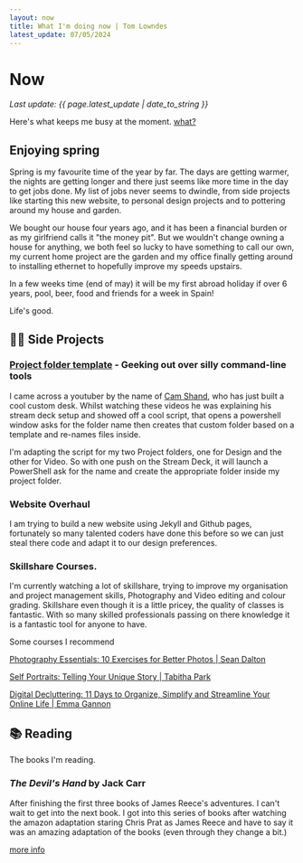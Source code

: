 ```yaml
---
layout: now
title: What I'm doing now | Tom Lowndes
latest_update: 07/05/2024
---
```


# Now
_Last update: {{ page.latest_update | date_to_string }}_

Here's what keeps me busy at the moment. [what?](https://nownownow.com/about)

## Enjoying spring

Spring is my favourite time of the year by far. The days are getting warmer, the nights are getting longer and there just seems like more time in the day to get jobs done. My list of jobs never seems to dwindle, from side projects like starting this new website, to personal design projects and to pottering around my house and garden.

We bought our house four years ago, and it has been a financial burden or as my girlfriend calls it "the money pit". But we wouldn't change owning a house for anything, we both feel so lucky to have something to call our own, my current home project are the garden and my office finally getting around to installing ethernet to hopefully improve my speeds upstairs.

In a few weeks time (end of may) it will be my first abroad holiday if over 6 years, pool, beer, food and friends for a week in Spain!

Life's good.


## 👨‍💻 Side Projects

### [Project folder template](https://github.com/camshand/project-creator-3000) - Geeking out over silly command-line tools

I came across a youtuber by the name of [Cam Shand](https://www.youtube.com/camshand), who has just built a cool custom desk. Whilst watching these videos he was explaining his stream deck setup and showed off a cool script, that opens a powershell window asks for the folder name then creates that custom folder based on a template and re-names files inside.  

I'm adapting the script for my two Project folders, one for Design and the other for Video. So with one push on the Stream Deck, it will launch a PowerShell ask for the name and create the appropriate folder inside my project folder.

### Website Overhaul

I am trying to build a new website using Jekyll and Github pages, fortunately so many talented coders have done this before so we can just steal there code and adapt it to our design preferences.   

### Skillshare Courses.

I'm currently watching a lot of skillshare, trying to improve my organisation and project management skills, Photography and Video editing and colour grading. Skillshare even though it is a little pricey, the quality of classes is fantastic. With so many skilled professionals passing on there knowledge it is a fantastic tool for anyone to have.

Some courses I recommend

[Photography Essentials: 10 Exercises for Better Photos | Sean Dalton](https://share.skillshare.com/pjsz4!c636a527a2!a)

[Self Portraits: Telling Your Unique Story | Tabitha Park](https://share.skillshare.com/krccm!27cd3ec977!a)

[Digital Decluttering: 11 Days to Organize, Simplify and Streamline Your Online Life | Emma Gannon](https://share.skillshare.com/a4mu2!4655a13cf8!a)

## 📚 Reading
The books I'm reading.

### _The Devil's Hand_ by Jack Carr

After finishing the first three books of James Reece's adventures. I can't wait to get into the next book. I got into this series of books after watching the amazon adaptation staring Chris Prat as James Reece and have to say it was an amazing adaptation of the books (even through they change a bit.)  

[more info](https://www.officialjackcarr.com/books/)
